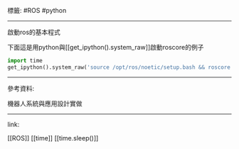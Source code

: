 標籤: #ROS #python 

---

啟動ros的基本程式

下面這是用python與[[get_ipython().system_raw]]啟動roscore的例子
```python
import time
get_ipython().system_raw('source /opt/ros/noetic/setup.bash && roscore &')
```

---

參考資料:

機器人系統與應用設計實做

---

link:

[[ROS]]
[[time]]
[[time.sleep()]]